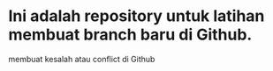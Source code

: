 # Ini adalah repository untuk latihan membuat branch baru di Github.
membuat kesalah atau conflict di Github
